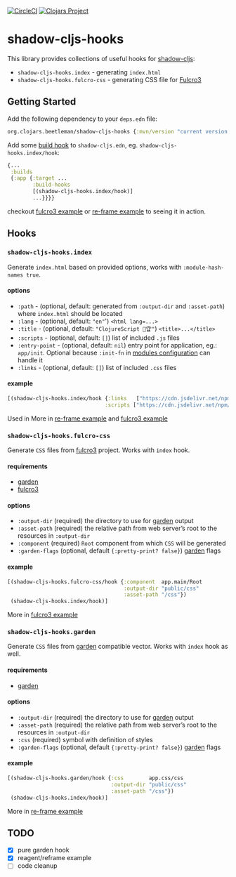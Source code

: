 [![CircleCI](https://circleci.com/gh/beetleman/shadow-cljs-hooks.svg?style=svg)](https://circleci.com/gh/beetleman/shadow-cljs-hooks)
[![Clojars Project](https://img.shields.io/clojars/v/org.clojars.beetleman/shadow-cljs-hooks.svg)](https://clojars.org/org.clojars.beetleman/shadow-cljs-hooks)

# shadow-cljs-hooks

This library provides collections of useful hooks for [shadow-cljs]:

- `shadow-cljs-hooks.index` - generating `index.html`
- `shadow-cljs-hooks.fulcro-css` - generating CSS file for [Fulcro3]

## Getting Started

Add the following dependency to your `deps.edn` file:

``` clojure
org.clojars.beetleman/shadow-cljs-hooks {:mvn/version "current version from clojars"}
```

Add some [build hook] to `shadow-cljs.edn`, eg. `shadow-cljs-hooks.index/hook`:

``` clojure
{...
 :builds
 {:app {:target ...
        :build-hooks
        [(shadow-cljs-hooks.index/hook)]
        ...}}}}
```

checkout [fulcro3 example] or [re-frame example] to seeing it in action.

## Hooks

### `shadow-cljs-hooks.index`

Generate `index.html`  based on provided options, works with `:module-hash-names true`.

#### options

- `:path` - (optional, default: generated from `:output-dir` and `:asset-path`) where `index.html`
should be located
- `:lang` - (optional, default: `"en"`') `<html lang=...>`
- `:title` - (optional, default: `"ClojureScript 🥳🏆"`) `<title>...</title>`
- `:scripts` - (optional, default: `[]`) list of included `.js` files
- `:entry-point` - (optional, default: `nil`) entry point for application, eg.: `app/init`.
Optional because `:init-fn` in [modules configuration] can handle it
- `:links` - (optional, default: `[]`) list of included `.css` files

#### example

``` clojure
[(shadow-cljs-hooks.index/hook {:links   ["https://cdn.jsdelivr.net/npm/semantic-ui@2.4.2/dist/semantic.min.css"]
                               :scripts ["https://cdn.jsdelivr.net/npm/semantic-ui@2.4.2/dist/semantic.min.js"]})]
```
Used in More in [re-frame example] and [fulcro3 example]

### `shadow-cljs-hooks.fulcro-css`

Generate `CSS` files from [fulcro3] project. Works with `index` hook.

#### requirements

- [garden]
- [fulcro3]

#### options

- `:output-dir` (required) the directory to use for [garden] output
- `:asset-path` (required) the relative path from web server’s root to the resources
in `:output-dir`
- `:component` (required) `Root` component from which `CSS` will be generated
- `:garden-flags` (optional, default `{:pretty-print? false}`) [garden] flags

#### example

``` clojure
[(shadow-cljs-hooks.fulcro-css/hook {:component  app.main/Root
                                     :output-dir "public/css"
                                     :asset-path "/css"})
 (shadow-cljs-hooks.index/hook)]
```

More in [fulcro3 example]

### `shadow-cljs-hooks.garden`

Generate `CSS` files from [garden] compatible vector. Works with `index` hook as well.

#### requirements

- [garden]

#### options

- `:output-dir` (required) the directory to use for [garden] output
- `:asset-path` (required) the relative path from web server’s root to the resources
in `:output-dir`
- `:css` (required) symbol with definition of styles
- `:garden-flags` (optional, default `{:pretty-print? false}`) [garden] flags

#### example

``` clojure
[(shadow-cljs-hooks.garden/hook {:css        app.css/css
                                 :output-dir "public/css"
                                 :asset-path "/css"})
 (shadow-cljs-hooks.index/hook)]
```

More in [re-frame example]

## TODO

- [x] pure garden hook
- [x] reagent/reframe example
- [ ] code cleanup

[shadow-cljs]: https://github.com/thheller/shadow-cljs
[fulcro3]: https://github.com/fulcrologic/fulcro
[garden]: https://github.com/noprompt/garden
[build hook]: https://shadow-cljs.github.io/docs/UsersGuide.html#build-hooks
[fulcro3 example]: ./example/fulcro3
[re-frame example]: ./example/re-frame
[modules configuration]: https://shadow-cljs.github.io/docs/UsersGuide.html#_modules
